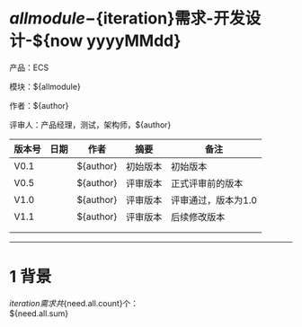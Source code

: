
# ${allmodule}-${iteration}需求-开发设计-${now yyyyMMdd}

产品：ECS

模块：${allmodule}

作者：${author}

评审人：产品经理，测试，架构师，${author}


| 版本号 | 日期 | 作者        | 摘要   | 备注          |
| ------ | ---- |-----------|------| ----------- |
| V0.1   |     | ${author} | 初始版本 | 初始版本        |
| V0.5   |     | ${author} | 评审版本 | 正式评审前的版本    |
| V1.0   |     | ${author} | 评审版本 | 评审通过，版本为1.0 |
| V1.1   |     | ${author} | 评审版本 | 后续修改版本      |
|        |     |           |      |             |
|        |     |           |      |             |


---

# 1 **背景**
${iteration}需求共${need.all.count}个：  
${need.all.sum}  


